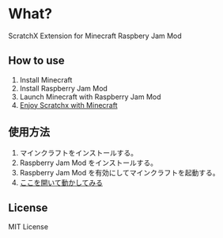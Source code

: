 # What? 
ScratchX Extension for Minecraft Raspbery Jam Mod

## How to use 
1. Install Minecraft
2. Install Raspberry Jam Mod
3. Launch Minecraft with Raspberry Jam Mod
4. [Enjoy Scratchx with Minecraft](http://scratchx.org/?url=https://t-kawamorita.github.io/scratchXminecraft/src/minecraft_raspberry_jam_mod_websocket.js#scratch)

## 使用方法
1. マインクラフトをインストールする。
2. Raspberry Jam Mod をインストールする。
3. Raspberry Jam Mod を有効にしてマインクラフトを起動する。
4. [ここを開いて動かしてみる](http://scratchx.org/?url=https://t-kawamorita.github.io/scratchXminecraft/src/minecraft_raspberry_jam_mod_websocket.js#scratch)

## License
MIT License

